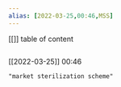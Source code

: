```yaml
---
alias: [2022-03-25,00:46,MSS]
---
```

[[]]
table of content
```toc
```

[[2022-03-25]] 00:46

```query
"market sterilization scheme"
```